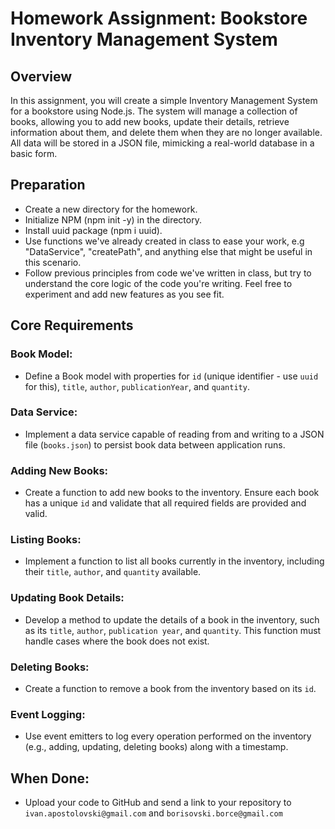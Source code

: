 # Homework Assignment: Bookstore Inventory Management System

## Overview

In this assignment, you will create a simple Inventory Management System for a bookstore using Node.js. The system will manage a collection of books, allowing you to add new books, update their details, retrieve information about them, and delete them when they are no longer available. All data will be stored in a JSON file, mimicking a real-world database in a basic form.

## Preparation

- Create a new directory for the homework.
- Initialize NPM (npm init -y) in the directory.
- Install uuid package (npm i uuid).
- Use functions we've already created in class to ease your work, e.g "DataService", "createPath", and anything else that might be useful in this scenario.
- Follow previous principles from code we've written in class, but try to understand the core logic of the code you're writing. Feel free to experiment and add new features as you see fit.

## Core Requirements

### Book Model:

- Define a Book model with properties for `id` (unique identifier - use `uuid` for this), `title`, `author`, `publicationYear`, and `quantity`.

### Data Service:

- Implement a data service capable of reading from and writing to a JSON file (`books.json`) to persist book data between application runs.

### Adding New Books:

- Create a function to add new books to the inventory. Ensure each book has a unique `id` and validate that all required fields are provided and valid.

### Listing Books:

- Implement a function to list all books currently in the inventory, including their `title`, `author`, and `quantity` available.

### Updating Book Details:

- Develop a method to update the details of a book in the inventory, such as its `title`, `author`, `publication year`, and `quantity`. This function must handle cases where the book does not exist.

### Deleting Books:

- Create a function to remove a book from the inventory based on its `id`.

### Event Logging:

- Use event emitters to log every operation performed on the inventory (e.g., adding, updating, deleting books) along with a timestamp.

## When Done:

- Upload your code to GitHub and send a link to your repository to `ivan.apostolovski@gmail.com` and `borisovski.borce@gmail.com`
